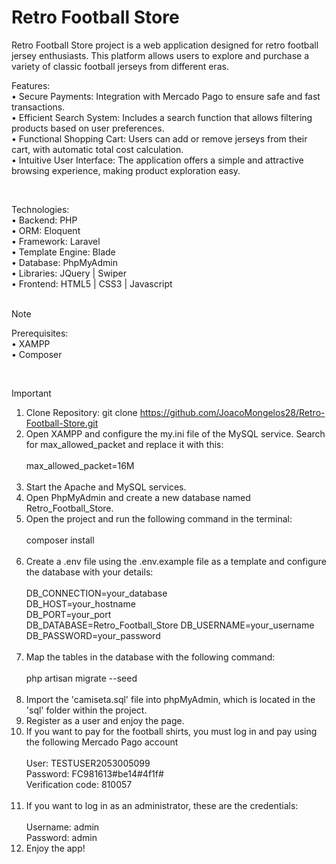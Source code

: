 # Retro Football Store

Retro Football Store project is a web application designed for retro football jersey enthusiasts. This platform allows users to explore and purchase a variety of classic football jerseys from different eras.<br>

Features:<br>
• Secure Payments: Integration with Mercado Pago to ensure safe and fast transactions.<br>
• Efficient Search System: Includes a search function that allows filtering products based on user preferences.<br>
• Functional Shopping Cart: Users can add or remove jerseys from their cart, with automatic total cost calculation.<br>
• Intuitive User Interface: The application offers a simple and attractive browsing experience, making product exploration easy.<br>

<br>

Technologies:<br>
• Backend: PHP<br>
• ORM: Eloquent<br>
• Framework: Laravel<br>
• Template Engine: Blade<br>
• Database: PhpMyAdmin<br>
• Libraries: JQuery | Swiper<br>
• Frontend: HTML5 | CSS3 | Javascript<br><br>

> [!NOTE]
> Prerequisites:<br>
>• XAMPP<br>
>• Composer<br>

<br>

> [!IMPORTANT]
> 1.	Clone Repository: git clone https://github.com/JoacoMongelos28/Retro-Football-Store.git
> 2.	Open XAMPP and configure the my.ini file of the MySQL service. Search for max_allowed_packet and replace it with this:<br><br>
    max_allowed_packet=16M<br><br>
> 3.    Start the Apache and MySQL services.
> 4.	Open PhpMyAdmin and create a new database named Retro_Football_Store.
> 5.	Open the project and run the following command in the terminal:<br><br>
    composer install<br><br>
> 6.	Create a .env file using the .env.example file as a template and configure the database with your details:<br><br>
    DB_CONNECTION=your_database  
    DB_HOST=your_hostname  
    DB_PORT=your_port  
    DB_DATABASE=Retro_Football_Store
    DB_USERNAME=your_username
    DB_PASSWORD=your_password<br><br>
> 7.	Map the tables in the database with the following command:<br><br>
    php artisan migrate --seed<br><br>
> 8.	Import the 'camiseta.sql' file into phpMyAdmin, which is located in the 'sql' folder within the project.
> 9.	Register as a user and enjoy the page.
> 10.	If you want to pay for the football shirts, you must log in and pay using the following Mercado Pago account<br><br>
> User: TESTUSER2053005099<br>
> Password: FC981613#be14#4f1f#<br>
> Verification code: 810057<br><br>
> 11.   If you want to log in as an administrator, these are the credentials:<br><br>
Username: admin<br> Password: admin<br>
> 12.   Enjoy the app!
